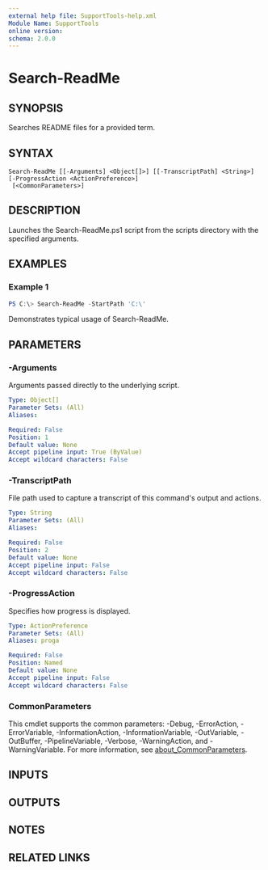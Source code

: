 ```yaml
---
external help file: SupportTools-help.xml
Module Name: SupportTools
online version:
schema: 2.0.0
---
```


# Search-ReadMe

## SYNOPSIS
Searches README files for a provided term.

## SYNTAX

```
Search-ReadMe [[-Arguments] <Object[]>] [[-TranscriptPath] <String>] [-ProgressAction <ActionPreference>]
 [<CommonParameters>]
```

## DESCRIPTION
Launches the Search-ReadMe.ps1 script from the scripts directory with
the specified arguments.

## EXAMPLES

### Example 1
```powershell
PS C:\> Search-ReadMe -StartPath 'C:\'
```

Demonstrates typical usage of Search-ReadMe.

## PARAMETERS

### -Arguments
Arguments passed directly to the underlying script.

```yaml
Type: Object[]
Parameter Sets: (All)
Aliases:

Required: False
Position: 1
Default value: None
Accept pipeline input: True (ByValue)
Accept wildcard characters: False
```

### -TranscriptPath
File path used to capture a transcript of this command's output and actions.

```yaml
Type: String
Parameter Sets: (All)
Aliases:

Required: False
Position: 2
Default value: None
Accept pipeline input: False
Accept wildcard characters: False
```

### -ProgressAction
Specifies how progress is displayed.

```yaml
Type: ActionPreference
Parameter Sets: (All)
Aliases: proga

Required: False
Position: Named
Default value: None
Accept pipeline input: False
Accept wildcard characters: False
```

### CommonParameters
This cmdlet supports the common parameters: -Debug, -ErrorAction, -ErrorVariable, -InformationAction, -InformationVariable, -OutVariable, -OutBuffer, -PipelineVariable, -Verbose, -WarningAction, and -WarningVariable. For more information, see [about_CommonParameters](http://go.microsoft.com/fwlink/?LinkID=113216).

## INPUTS

## OUTPUTS

## NOTES

## RELATED LINKS
